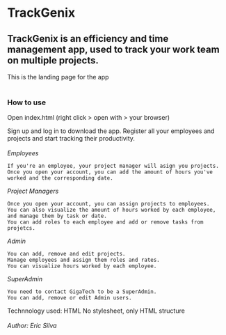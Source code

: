 # TrackGenix

 ## TrackGenix is an efficiency and time management app, used to track your work team on multiple projects. <br/>

 This is the landing page for the app <br/><br/>
  ### How to use<br/>
 Open index.html (right click > open with > your browser) <br/>
 
 Sign up and log in to download the app. Register all your employees and projects and start tracking their productivity.<br/><br/>
 *Employees* <br/>
  ```
  If you're an employee, your project manager will asign you projects.
 Once you open your account, you can add the amount of hours you've worked and the corresponding date.
 ```

 *Project Managers*  <br/>
  ```
 Once you open your account, you can assign projects to employees.
 You can also visualize the amount of hours worked by each employee, and manage them by task or date.
 You can add roles to each employee and add or remove tasks from projetcs.
   ```

 *Admin*<br/>
   ```
 You can add, remove and edit projects.
 Manage employees and assign them roles and rates.
 You can visualize hours worked by each employee.
   ```

 *SuperAdmin*
   ```
   You need to contact GigaTech to be a SuperAdmin.
   You can add, remove or edit Admin users.
   ```

 
 Technnology used: HTML
 No stylesheet, only HTML structure<br/><br/>
*Author: Eric Silva*